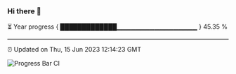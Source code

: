 ### Hi there 👋

⏳ Year progress { █████████████▁▁▁▁▁▁▁▁▁▁▁▁▁▁▁▁▁ } 45.35 %

---

⏰ Updated on Thu, 15 Jun 2023 12:14:23 GMT

![Progress Bar CI](https://github.com/Shyam-Makwana/GitHub-Actions-Demo/workflows/Progress%20Bar%20CI/badge.svg)
